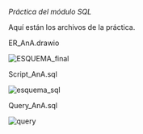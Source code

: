 *Práctica del módulo SQL*

Aquí están los archivos de la práctica.

ER_AnA.drawio

![ESQUEMA_final](https://user-images.githubusercontent.com/100804318/206884607-edaae4b8-2196-4be7-8c6b-7d01774cd33e.PNG)

Script_AnA.sql

![esquema_sql](https://user-images.githubusercontent.com/100804318/206886652-5c919084-6128-4847-8894-d1e5ceb719e7.PNG)

Query_AnA.sql

![query](https://user-images.githubusercontent.com/100804318/206886476-3a244146-4ed8-405a-b5f5-6568107d69a0.PNG)
